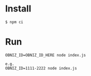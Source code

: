 # Install

```
$ npm ci
```

# Run

```
OBNIZ_ID=OBNIZ_ID_HERE node index.js

e.g.
OBNIZ_ID=1111-2222 node index.js
```


